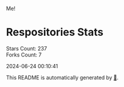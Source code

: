 Me!

# Respositories Stats
Stars Count: 237  
Forks Count: 7

2024-06-24 00:10:41  

This README is automatically generated by [🐰](https://github.com/rnitta/rnitta).
